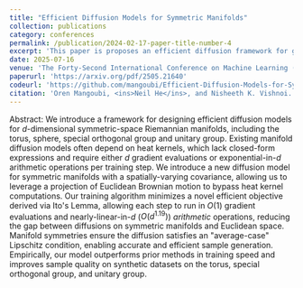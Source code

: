 ```yaml
---
title: "Efficient Diffusion Models for Symmetric Manifolds"
collection: publications
category: conferences
permalink: /publication/2024-02-17-paper-title-number-4
excerpt: 'This paper is proposes an efficient diffusion framework for generative modelling on symmetric manifolds, such as the unitary group, with provable convergence guarantees and iteration complexity.'
date: 2025-07-16
venue: 'The Forty-Second International Conference on Machine Learning (ICML)'
paperurl: 'https://arxiv.org/pdf/2505.21640'
codeurl: 'https://github.com/mangoubi/Efficient-Diffusion-Models-for-Symmetric-Manifolds'
citation: 'Oren Mangoubi, <ins>Neil He</ins>, and Nisheeth K. Vishnoi. &quot;Efficient Diffusion Models for Symmetric Manifolds.&quot; in <i>ICML</i>. 2025'
---
```


Abstract: We introduce a framework for designing efficient diffusion models for $d$-dimensional symmetric-space Riemannian manifolds, including the torus, sphere, special orthogonal group and unitary group. Existing manifold diffusion models often depend on heat kernels, which lack closed-form expressions and require either $d$ gradient evaluations or exponential-in-$d$ arithmetic operations per training step. We introduce a new diffusion model for symmetric manifolds with a spatially-varying covariance, allowing us to leverage a projection of Euclidean Brownian motion to bypass heat kernel computations. Our training algorithm minimizes a novel efficient objective derived via Ito's Lemma, allowing each step to run in $O(1)$ gradient evaluations and nearly-linear-in-$d$ ($O(d^{1.19})$) *arithmetic* operations, reducing the gap between diffusions on symmetric manifolds and Euclidean space. Manifold symmetries ensure the diffusion satisfies an "average-case" Lipschitz condition, enabling accurate and efficient sample generation. Empirically, our model outperforms prior methods in training speed and improves sample quality on synthetic datasets on the torus, special orthogonal group, and unitary group.